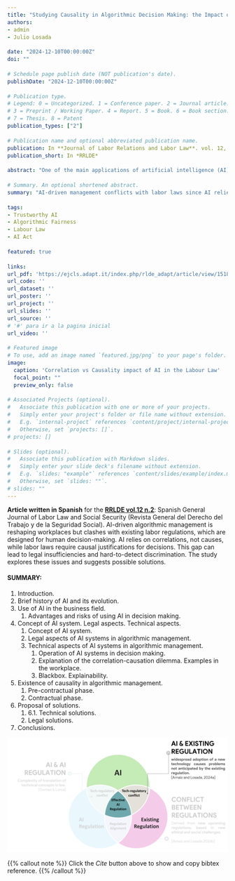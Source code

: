 ```yaml
---
title: "Studying Causality in Algorithmic Decision Making: the Impact of IA in the Business Domain"
authors:
- admin
- Julio Losada

date: "2024-12-10T00:00:00Z"
doi: ""

# Schedule page publish date (NOT publication's date).
publishDate: "2024-12-10T00:00:00Z"

# Publication type.
# Legend: 0 = Uncategorized. 1 = Conference paper. 2 = Journal article.
# 3 = Preprint / Working Paper. 4 = Report. 5 = Book. 6 = Book section.
# 7 = Thesis. 8 = Patent
publication_types: ["2"]

# Publication name and optional abbreviated publication name.
publication: In **Journal of Labor Relations and Labor Law**. vol. 12, n. 3
publication_short: In *RRLDE*

abstract: "One of the main applications of artificial intelligence (AI) in the workplace is the so-called ‘algorithmic management’, which involves the delegation and execution of business functions in AI systems. As labour regulations have been created and developed around individuals, not machines, algorithmic management may give rise to new problems that cannot be dealt with under current regulations. One of these new problems is the fact that these systems base their operation on correlations (not on causes), and labour regulations require the concurrence of causes (not correlations) in the making of some business decisions. This dichotomy can generate possible problems related to the inexistence and/or lack of sufficiency of the legally required causes, or the generation of labour discrimination that is difficult to detect. For this reason, this study will examine these issues and propose different solutions."

# Summary. An optional shortened abstract.
summary: "AI-driven management conflicts with labor laws since AI relies on correlations, not causes, risking legal gaps and hidden discrimination. The study explores these issues and solutions."

tags:
- Trustworthy AI
- Algorithmic Fairness
- Labour Law
- AI Act

featured: true

links:
url_pdf: 'https://ejcls.adapt.it/index.php/rlde_adapt/article/view/1518'
url_code: ''
url_dataset: ''
url_poster: ''
url_project: ''
url_slides: ''
url_source: '' 
# '#' para ir a la pagina inicial
url_video: ''

# Featured image
# To use, add an image named `featured.jpg/png` to your page's folder. 
image:
  caption: 'Correlation vs Causality impact of AI in the Labour Law'
  focal_point: ""
  preview_only: false

# Associated Projects (optional).
#   Associate this publication with one or more of your projects.
#   Simply enter your project's folder or file name without extension.
#   E.g. `internal-project` references `content/project/internal-project/index.md`.
#   Otherwise, set `projects: []`.
# projects: []

# Slides (optional).
#   Associate this publication with Markdown slides.
#   Simply enter your slide deck's filename without extension.
#   E.g. `slides: "example"` references `content/slides/example/index.md`.
#   Otherwise, set `slides: ""`.
# slides: ""
---
```


**Article written in Spanish** for the [**RRLDE vol.12 n.2**](https://ejcls.adapt.it/index.php/rlde_adapt/issue/view/105): Spanish General Journal of Labor Law and Social Security (Revista General del Derecho del Trabajo y de la Seguridad Social). AI-driven algorithmic management is reshaping workplaces but clashes with existing labor regulations, which are designed for human decision-making. AI relies on correlations, not causes, while labor laws require causal justifications for decisions. This gap can lead to legal insufficiencies and hard-to-detect discrimination. The study explores these issues and suggests possible solutions.

#### SUMMARY:
1. Introduction.
2. Brief history of AI and its evolution. 
3. Use of AI in the business field. 
   1. Advantages and risks of using AI in decision making. 
4. Concept of AI system. Legal aspects. Technical aspects.
   1. Concept of AI system. 
   2. Legal aspects of AI systems in algorithmic management.
   3. Technical aspects of AI systems in algorithmic management.
      1. Operation of AI systems in decision making.
      2. Explanation of the correlation-causation dilemma. Examples in the workplace.
      3. Blackbox. Explainability. 
5. Existence of causality in algorithmic management. 
   1. Pre-contractual phase. 
   2. Contractual phase.
6. Proposal of solutions. 
   1. 6.1. Technical solutions.
   2. Legal solutions.
7. Conclusions.
   
![Effective regulation](featured.png "Effective regulation of AI in the workplace")




{{% callout note %}}
Click the *Cite* button above to show and copy bibtex reference.
{{% /callout %}}

